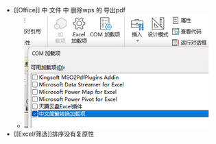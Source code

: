 - [[Office]] 中 文件 中 删除wps 的 导出pdf
	- ![image.png](../assets/image_1688026454820_0.png)
- [[Excel/筛选]]排序没有复原性